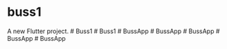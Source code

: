 # buss1

A new Flutter project.
#   B u s s 1  
 #   B u s s 1  
 #   B u s s A p p  
 #   B u s s A p p  
 #   B u s s A p p  
 #   B u s s A p p  
 #   B u s s A p p  
 